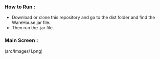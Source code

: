 ### How to Run : 
- Download or clone this repository and go to the dist folder and find the WareHouse.jar file.
- Then run the .jar file.

### Main Screen :
(src/Images/1.png)


